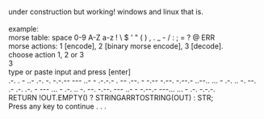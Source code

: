 under construction but working! windows and linux that is.<br>
<br>
example:<br>
morse table: space 0-9 A-Z a-z ! \ $ ' " ( ) , . _ - / : ; = ? @ ERR<br>
morse actions: 1 [encode], 2 [binary morse encode], 3 [decode].<br>
choose action 1, 2 or 3<br>
3<br>
type or paste input and press [enter]<br>
.-. . - ..- .-. -.  -.-.-- --- ..- - .-.-.- . -- .--. - -.-- -.--. -.--.-  ..--..  ... - .-. .. -. --. .- .-. .-. - --- ... - .-. .. -. --. -.--. --- ..- - -.--.-  ---...  ... - .-. -.-.-.<br>
RETURN !OUT.EMPTY() ? STRINGARRTOSTRING(OUT) : STR;<br>
Press any key to continue . . .


